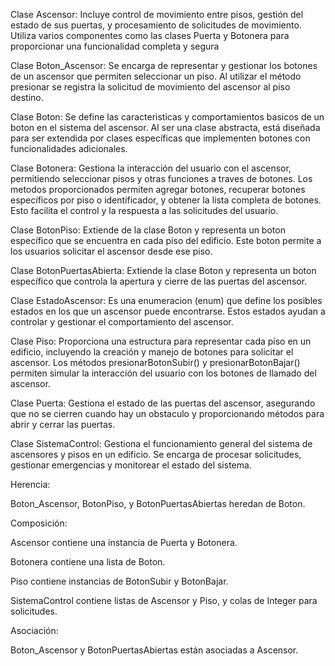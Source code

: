 Clase Ascensor: Incluye control de movimiento entre pisos, gestión del estado de sus puertas, 
y procesamiento de solicitudes de movimiento. Utiliza varios componentes como las clases Puerta 
y Botonera para proporcionar una funcionalidad completa y segura

Clase Boton_Ascensor: Se encarga de representar y gestionar los botones de un ascensor que permiten 
seleccionar un piso. Al utilizar el método presionar se registra la solicitud de
movimiento del ascensor al piso destino.

Clase Boton: Se define las caracteristicas y comportamientos basicos de un boton 
en el sistema del ascensor. Al ser una clase abstracta, está diseñada para ser extendida por 
clases específicas que implementen botones con funcionalidades adicionales.

Clase Botonera: Gestiona la interacción del usuario con el ascensor, permitiendo seleccionar
pisos y otras funciones a traves de botones. Los metodos proporcionados permiten
agregar botones, recuperar botones específicos por piso o identificador, y obtener la lista 
completa de botones. Esto facilita el control y la respuesta a las solicitudes del usuario.

Clase BotonPiso: Extiende de la clase Boton y representa un boton específico que se encuentra 
en cada piso del edificio. Este boton permite a los usuarios solicitar el ascensor desde ese piso.

Clase BotonPuertasAbierta: Extiende la clase Boton y representa un boton específico que 
controla la apertura y cierre de las puertas del ascensor.

Clase EstadoAscensor: Es una enumeracion (enum) que define los posibles estados en los que un 
ascensor puede encontrarse. Estos estados ayudan a controlar y gestionar el comportamiento del 
ascensor.

Clase Piso: Proporciona una estructura para representar cada piso en un edificio, incluyendo 
la creación y manejo de botones para solicitar el ascensor. Los métodos presionarBotonSubir() 
y presionarBotonBajar() permiten simular la interacción del usuario con los botones de llamado del ascensor.

Clase Puerta: Gestiona el estado de las puertas del ascensor, asegurando que no se cierren 
cuando hay un obstaculo y proporcionando métodos para abrir y cerrar las puertas. 

Clase SistemaControl: Gestiona el funcionamiento general del sistema de ascensores y pisos en un edificio. 
Se encarga de procesar solicitudes, gestionar emergencias y monitorear el estado del sistema.

Herencia:

Boton_Ascensor, BotonPiso, y BotonPuertasAbiertas heredan de Boton.

Composición:

Ascensor contiene una instancia de Puerta y Botonera.

Botonera contiene una lista de Boton.

Piso contiene instancias de BotonSubir y BotonBajar.

SistemaControl contiene listas de Ascensor y Piso, y colas de Integer para solicitudes.

Asociación:

Boton_Ascensor y BotonPuertasAbiertas están asociadas a Ascensor.
